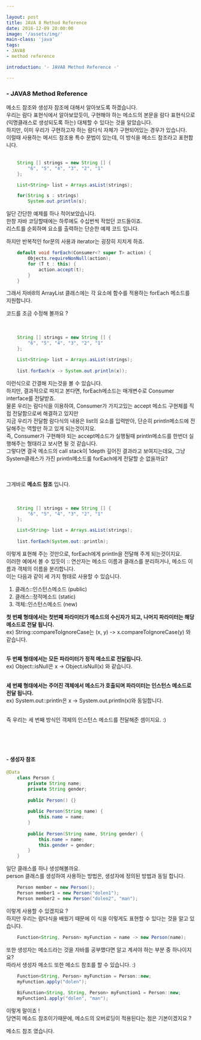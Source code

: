 ```yaml
---

layout: post
title: JAVA 8 Method Reference
date: 2016-12-09 20:00:00
image: '/assets/img/'
main-class: 'java'
tags: 
- JAVA8
- method reference

introduction: '- JAVA8 Method Reference -'

---
```


### - JAVA8 Method Reference

메소드 참조와 생성자 참조에 대해서 알아보도록 하겠습니다.  
우리는 람다 표현식에서 알아보았듯이, 구현해야 하는 메소드의 본문을 람다 표현식으로 (익명클래스로 생성되도록 하는) 대체할 수 있다는 것을 알았습니다.  
하지만, 이미 우리가 구현하고자 하는 람다식 자체가 구현되어있는 경우가 있습니다.  
이럴때 사용하는 메서드 참조용 특수 문법이 있는데, 이 방식을 메소드 참조라고 표현합니다.
<br>
<br>


```java
    String [] strings = new String [] {
        "6", "5", "4", "3", "2", "1"
    };

    List<String> list = Arrays.asList(strings);

    for(String s : strings)
        System.out.println(s);
```

일단 간단한 예제를 하나 적어보았습니다.  
한창 자바 코딩할때에는 하루에도 수십번씩 적었던 코드들이죠.  
리스트를 순회하며 요소를 출력하는 단순한 예제 코드 입니다.  

하지만 반복적인 for문의 사용과 iterator는 굉장히 지치게 하죠.  

```java
    default void forEach(Consumer<? super T> action) {
        Objects.requireNonNull(action);
        for (T t : this) {
            action.accept(t);
        }
    }
```
그래서 자바8의 ArrayList 클래스에는 각 요소에 함수를 적용하는 forEach 메소드를 지원합니다.  

코드를 조금 수정해 볼까요 ?
<br>
<br>
<br>

```java
    String [] strings = new String [] {
        "6", "5", "4", "3", "2", "1"
    };

    List<String> list = Arrays.asList(strings);
    
    list.forEach(x -> System.out.println(x));
```
이런식으로 간결해 지는것을 볼 수 있습니다.  
하지만, 결과적으로 따지고 본다면, forEach메소드는 매개변수로 Consumer interface를 전달받죠.   
물론 우리는 람다식을 이용하여, Consumer가 가지고있는 accept 메소드 구현체를 직접 전달함으로써 해결하고 있지만  
지금 우리가 전달함 람다식의 내용은 list의 요소를 입력받아, 단순히 println메소드에 전달해주는 역할만 하고 있게 되는것이지요.  
즉, Consumer가 구현해야 되는 accept메소드가 실행될때 println메소드를 한번더 실행해주는 형태라고 보시면 될 것 같습니다.  
그렇다면 결국 메소드의 call stack이 1depth 깊어진 결과라고 보여지는데요, 그냥 System클래스가 가진 println메소드를 forEach에게 전달할 순 없을까요?  
<br>
<br>

그게바로 **메소드 참조** 입니다.  
<br>
<br>

```java
    String [] strings = new String [] {
        "6", "5", "4", "3", "2", "1"
    };

    List<String> list = Arrays.asList(strings);
    
    list.forEach(System.out::println);
```

이렇게 표현해 주는 것만으로, forEach에게 println을 전달해 주게 되는것이지요.  
이러한 예에서 볼 수 있듯이 :: 연산자는 메소드 이름과 클래스를 분리하거나, 메소드 이름과 객체의 이름을 분리합니다.  
이는 다음과 같이 세 가지 형태로 사용할 수 있습니다.  

1. 클래스::인스턴스메소드 (public)
2. 클래스::정적메소드 (static)
3. 객체::인스턴스메소드 (new)

**첫 번째 형태에서는 첫번째 파라미터가 메소드의 수신자가 되고, 나머지 파라미터는 해당 메소드로 전달 됩니다.**  
ex) String::compareToIgnoreCase는 (x, y) -> x.compareToIgnoreCase(y) 와 같습니다.  
<br>

**두 번째 형태에서는 모든 파라미터가 정적 메소드로 전달됩니다.**   
ex) Object::isNull은 x -> Object.isNull(x) 와 같습니다.  
<br>

**세 번째 형태에서는 주어진 객체에서 메소드가 호출되며 파라미터는 인스턴스 메소드로 전달 됩니다.**  
ex) System.out::println은 x -> System.out.println(x)와 동일합니다.  
<br>

즉 우리는 세 번째 방식인 객체의 인스턴스 메소드를 전달해준 셈이지요. :)

<br>
<br>
<br>

#### - 생성자 참조


```java
@Data
    class Person {
        private String name;
        private String gender;
    
        public Person() {}
    
        public Person(String name) {
            this.name = name;
        }
    
        public Person(String name, String gender) {
            this.name = name;
            this.gender = gender;
        }
    }
```

일단 클래스를 하나 생성해볼까요.  
person 클래스를 생성하여 사용하는 방법은, 생성자에 정의된 방법과 동일 합니다.  

```java
    Person member = new Person();
    Person member1 = new Person("dolen1");
    Person member2 = new Person("dolen2", "man");
```

이렇게 사용할 수 있겠지요 ?  
하지만 우리는 람다식을 배웠기 때문에 이 식을 이렇게도 표현할 수 있다는 것을 알고 있습니다.  

```java
    Function<String, Person> myFunction = name -> new Person(name);
```

또한 생성자는 메소드라는 것을 자바를 공부했다면 알고 계셔야 하는 부분 중 하나이지요?  
따라서 생성자 메소드 또한 메소드 참조를 할 수 있습니다. :)   

```java
    Function<String, Person> myFunction = Person::new;
    myFunction.apply("dolen");
    
    BiFunction<String, String, Person> myFunction1 = Person::new;
    myFunction1.apply("dolen", "man");
```

이렇게 말이죠 !  
당연히 메소드 참조이기때문에, 메소드의 오버로딩이 적용된다는 점은 기본이겠지요 ?  

메소드 참조 였습니다.  



 
 